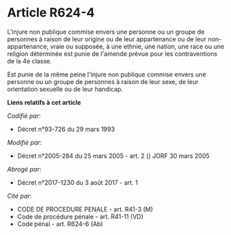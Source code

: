 # Article R624-4

L'injure non publique commise envers une personne ou un groupe de personnes à raison de leur origine ou de leur appartenance
ou de leur non-appartenance, vraie ou supposée, à une ethnie, une nation, une race ou une religion déterminée est punie de
l'amende prévue pour les contraventions de la 4e classe.

Est punie de la même peine l'injure non publique commise envers une personne ou un groupe de personnes à raison de leur sexe,
de leur orientation sexuelle ou de leur handicap.

**Liens relatifs à cet article**

_Codifié par_:

  - Décret n°93-726 du 29 mars 1993

_Modifié par_:

  - Décret n°2005-284 du 25 mars 2005 - art. 2 () JORF 30 mars 2005

_Abrogé par_:

  - Décret n°2017-1230 du 3 août 2017 - art. 1

_Cité par_:

  - CODE DE PROCEDURE PENALE - art. R41-3 (M)
  - Code de procédure pénale - art. R41-11 (VD)
  - Code pénal - art. R624-6 (Ab)
